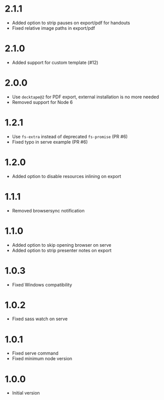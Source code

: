# 2.1.1

- Added option to strip pauses on export/pdf for handouts
- Fixed relative image paths in export/pdf

# 2.1.0

- Added support for custom template (#12)

# 2.0.0

- Use `decktape@2` for PDF export, external installation is no more needed
- Removed support for Node 6

# 1.2.1

- Use `fs-extra` instead of deprecated `fs-promise` (PR #6)
- Fixed typo in serve example (PR #6)

# 1.2.0

- Added option to disable resources inlining on export

# 1.1.1

- Removed browsersync notification

# 1.1.0

- Added option to skip opening browser on serve
- Added option to strip presenter notes on export

# 1.0.3

- Fixed Windows compatibility

# 1.0.2

- Fixed sass watch on serve

# 1.0.1

- Fixed serve command
- Fixed minimum node version

# 1.0.0

- Initial version